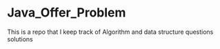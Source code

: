 # Java_Offer_Problem
This is a repo that I keep track of Algorithm and data structure questions solutions
